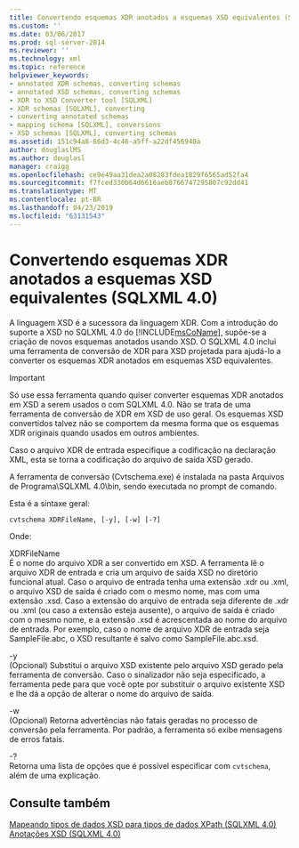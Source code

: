 ```yaml
---
title: Convertendo esquemas XDR anotados a esquemas XSD equivalentes (SQLXML 4.0) | Microsoft Docs
ms.custom: ''
ms.date: 03/06/2017
ms.prod: sql-server-2014
ms.reviewer: ''
ms.technology: xml
ms.topic: reference
helpviewer_keywords:
- annotated XDR schemas, converting schemas
- annotated XSD schemas, converting schemas
- XDR to XSD Converter tool [SQLXML]
- XDR schemas [SQLXML], converting
- converting annotated schemas
- mapping schema [SQLXML], conversions
- XSD schemas [SQLXML], converting schemas
ms.assetid: 151c94a8-66d3-4c46-a5ff-a22df456940a
author: douglaslMS
ms.author: douglasl
manager: craigg
ms.openlocfilehash: ce9e49aa31dea2a08283fdea1829f6565ad52fa4
ms.sourcegitcommit: f7fced330b64d6616aeb8766747295807c92dd41
ms.translationtype: MT
ms.contentlocale: pt-BR
ms.lasthandoff: 04/23/2019
ms.locfileid: "63131543"
---
```

# <a name="converting-annotated-xdr-schemas-to-equivalent-xsd-schemas-sqlxml-40"></a>Convertendo esquemas XDR anotados a esquemas XSD equivalentes (SQLXML 4.0)
  A linguagem XSD é a sucessora da linguagem XDR. Com a introdução do suporte a XSD no SQLXML 4.0 do [!INCLUDE[msCoName](../../../includes/msconame-md.md)], supõe-se a criação de novos esquemas anotados usando XSD. O SQLXML 4.0 inclui uma ferramenta de conversão de XDR para XSD projetada para ajudá-lo a converter os esquemas XDR anotados em esquemas XSD equivalentes.  
  
> [!IMPORTANT]  
>  Só use essa ferramenta quando quiser converter esquemas XDR anotados em XSD a serem usados o com SQLXML 4.0. Não se trata de uma ferramenta de conversão de XDR em XSD de uso geral. Os esquemas XSD convertidos talvez não se comportem da mesma forma que os esquemas XDR originais quando usados em outros ambientes.  
  
 Caso o arquivo XDR de entrada especifique a codificação na declaração XML, esta se torna a codificação do arquivo de saída XSD gerado.  
  
 A ferramenta de conversão (Cvtschema.exe) é instalada na pasta Arquivos de Programa\SQLXML 4.0\bin, sendo executada no prompt de comando.  
  
 Esta é a sintaxe geral:  
  
```  
cvtschema XDRFileName, [-y], [-w] [-?]  
```  
  
 Onde:  
  
 XDRFileName  
 É o nome do arquivo XDR a ser convertido em XSD. A ferramenta lê o arquivo XDR de entrada e cria um arquivo de saída XSD no diretório funcional atual. Caso o arquivo de entrada tenha uma extensão .xdr ou .xml, o arquivo XSD de saída é criado com o mesmo nome, mas com uma extensão .xsd. Caso a extensão do arquivo de entrada seja diferente de .xdr ou .xml (ou caso a extensão esteja ausente), o arquivo de saída é criado com o mesmo nome, e a extensão .xsd é acrescentada ao nome do arquivo de entrada. Por exemplo, caso o nome de arquivo XDR de entrada seja SampleFile.abc, o XSD resultante é salvo como SampleFile.abc.xsd.  
  
 -y  
 (Opcional) Substitui o arquivo XSD existente pelo arquivo XSD gerado pela ferramenta de conversão. Caso o sinalizador não seja especificado, a ferramenta pede para que você opte por substituir o arquivo existente XSD e lhe dá a opção de alterar o nome do arquivo de saída.  
  
 -w  
 (Opcional) Retorna advertências não fatais geradas no processo de conversão pela ferramenta. Por padrão, a ferramenta só exibe mensagens de erros fatais.  
  
 -?  
 Retorna uma lista de opções que é possível especificar com `cvtschema`, além de uma explicação.  
  
## <a name="see-also"></a>Consulte também  
 [Mapeando tipos de dados XSD para tipos de dados XPath &#40;SQLXML 4.0&#41;](../../sqlxml-annotated-xsd-schemas-xpath-queries/xpath-data-types-sqlxml-4-0.md)   
 [Anotações XSD &#40;SQLXML 4.0&#41;](../../sqlxml-annotated-xsd-schemas-using/xsd-annotations-sqlxml-4-0.md)  
  
  

